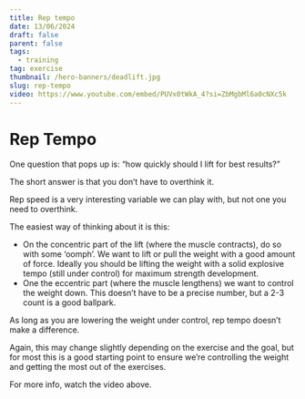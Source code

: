```yaml
---
title: Rep tempo
date: 13/06/2024
draft: false
parent: false
tags:
  - training
tag: exercise
thumbnail: /hero-banners/deadlift.jpg
slug: rep-tempo
video: https://www.youtube.com/embed/PUVx0tWkA_4?si=ZbMgbMl6a0cNXc5k
---
```


# Rep Tempo

One question that pops up is: “how quickly should I lift for best results?”

The short answer is that you don’t have to overthink it.

Rep speed is a very interesting variable we can play with, but not one you need to overthink.

The easiest way of thinking about it is this:

- On the concentric part of the lift (where the muscle contracts), do so with some ‘oomph’. We want to lift or pull the weight with a good amount of force. Ideally you should be lifting the weight with a solid explosive tempo (still under control) for maximum strength development.
- One the eccentric part (where the muscle lengthens) we want to control the weight down. This doesn’t have to be a precise number, but a 2-3 count is a good ballpark.

As long as you are lowering the weight under control, rep tempo doesn’t make a difference.

Again, this may change slightly depending on the exercise and the goal, but for most this is a good starting point to ensure we’re controlling the weight and getting the most out of the exercises.

For more info, watch the video above.
